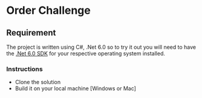 # Order Challenge

## Requirement
The project is written using C#, .Net 6.0 so to try it out
you will need to have the [.Net 6.0 SDK](https://dotnet.microsoft.com/en-us/download/dotnet/6.0)
for your respective operating system installed.

### Instructions
* Clone the solution
* Build it on your local machine [Windows or Mac]